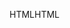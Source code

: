 <span data-ttu-id="2d039-101">HTML</span><span class="sxs-lookup"><span data-stu-id="2d039-101">HTML</span></span>